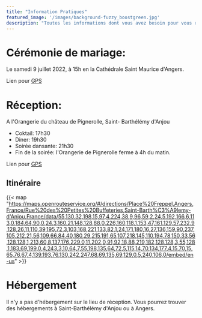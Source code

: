 ```yaml
---
title: "Information Pratiques"
featured_image: '/images/background-fuzzy_boostgreen.jpg'
description: "Toutes les informations dont vous avez besoin pour vous rendre au mariage"
---
```


# Cérémonie de mariage: 

Le samedi 9 juillet 2022, à 15h en la Cathédrale Saint Maurice d'Angers.

Lien pour [GPS](geo:47.47058,-0.55528?z=19)

# Réception: 

A l'Orangerie du château de Pignerolle, Saint- Barthélémy d'Anjou

* Coktail: 17h30 
* Diner: 19h30
* Soirée dansante: 21h30
* Fin de la soirée: l'Orangerie de Pignerolle ferme à 4h du matin.

Lien pour [GPS](geo:47.47032,-0.47307?z=19)

## Itinéraire

{{< map "https://maps.openrouteservice.org/#/directions/Place%20Freppel,Angers,France/Rue%20des%20Petites%20Buffeteries,Saint-Barth%C3%A9lemy-d'Anjou,France/data/55,130,32,198,15,97,4,224,38,9,96,59,2,24,5,192,166,6,113,0,184,64,90,0,24,3,160,21,148,128,88,0,226,160,118,1,153,47,161,129,57,232,9,128,26,11,110,39,195,72,3,103,168,221,133,82,1,24,171,180,16,27,136,159,90,237,105,212,21,56,109,66,84,40,180,29,215,191,65,107,218,145,110,194,78,150,33,56,128,128,1,213,60,8,137,176,229,0,11,202,0,91,92,18,88,219,182,128,128,3,55,128,1,183,69,199,0,4,243,3,10,64,7,55,198,135,64,72,5,115,14,70,134,177,4,15,70,15,65,76,67,4,139,193,76,130,242,247,68,69,135,69,129,0,5,240,106,0/embed/en-us" >}}


# Hébergement

Il n'y a pas d'hébergement sur le lieu de réception. 
Vous pourrez trouver des hébergements à Saint-Barthélémy d'Anjou ou à Angers.




